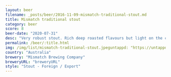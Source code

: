 ```yaml
---
layout: beer
filename: _posts/beer/2016-11-09-mismatch-traditional-stout.md
title: Mismatch traditional stout
category: beer
score: 8
beer-date: "2020-07-31"
desc: "Very robust stout. Rich deep roasted flavours but light on the coffee. Surprisingly easy to drink which feels like I could have quite a lot of these"
permalink: /beer/:title.html
img: /img/list/mismatch-traditional-stout.jpeguntappd: "https://untappd.com/b/mismatch-brewing-company-traditional-stout/3811600"
country: "Australia"
brewery: "Mismatch Brewing Company"
breweryURL: "breweryURL"
style: "Stout - Foreign / Export"
---
```

